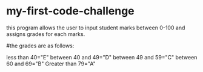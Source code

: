 # my-first-code-challenge
this program allows the user to input student marks between 0-100 and assigns  grades for each marks.

#the grades are as follows:

less than 40="E"
between 40 and 49="D"
between 49 and 59="C"
between 60 and 69="B"
Greater than 79="A"
